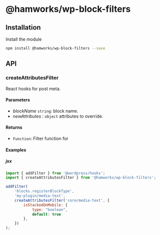 # @hamworks/wp-block-filters

## Installation

Install the module

```bash
npm install @hamworks/wp-block-filters --save
```

## API

### createAttributesFilter

React hooks for post meta.

#### Parameters

- _blockName_ `string`: block name.
- _newAttributes_ : `object` attributes to override.

#### Returns

- `Function`: Filter function for 

#### Examples

##### jsx

```jsx
import { addFilter } from '@wordpress/hooks';
import { createAttributesFilter } from '@hamworks/wp-block-filters';

addFilter(
	'blocks.registerBlockType',
	'my-plugin/media-text',
	createAttributesFilter('core/media-text', {
        isStackedOnMobile: {
			type: "boolean",
			default: true
		},
    })
);
```
